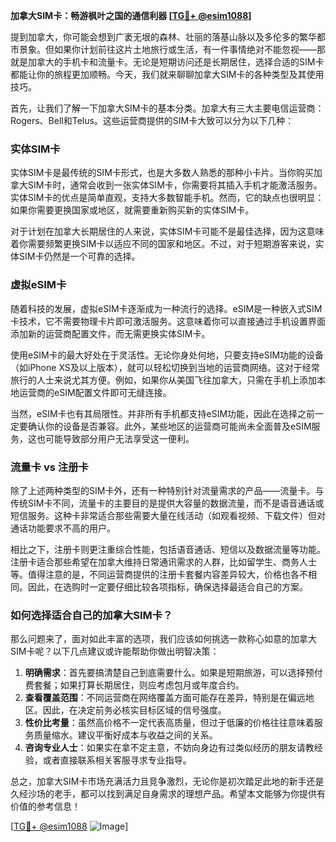 **加拿大SIM卡：畅游枫叶之国的通信利器 [[TG💪+ @esim1088](https://t.me/s/esim1088)]**

提到加拿大，你可能会想到广袤无垠的森林、壮丽的落基山脉以及多伦多的繁华都市景象。但如果你计划前往这片土地旅行或生活，有一件事情绝对不能忽视——那就是加拿大的手机卡和流量卡。无论是短期访问还是长期居住，选择合适的SIM卡都能让你的旅程更加顺畅。今天，我们就来聊聊加拿大SIM卡的各种类型及其使用技巧。

首先，让我们了解一下加拿大SIM卡的基本分类。加拿大有三大主要电信运营商：Rogers、Bell和Telus。这些运营商提供的SIM卡大致可以分为以下几种：

### 实体SIM卡

实体SIM卡是最传统的SIM卡形式，也是大多数人熟悉的那种小卡片。当你购买加拿大SIM卡时，通常会收到一张实体SIM卡，你需要将其插入手机才能激活服务。实体SIM卡的优点是简单直观，支持大多数智能手机。然而，它的缺点也很明显：如果你需要更换国家或地区，就需要重新购买新的实体SIM卡。

对于计划在加拿大长期居住的人来说，实体SIM卡可能不是最佳选择，因为这意味着你需要频繁更换SIM卡以适应不同的国家和地区。不过，对于短期游客来说，实体SIM卡仍然是一个可靠的选择。

### 虚拟eSIM卡

随着科技的发展，虚拟eSIM卡逐渐成为一种流行的选择。eSIM是一种嵌入式SIM卡技术，它不需要物理卡片即可激活服务。这意味着你可以直接通过手机设置界面添加新的运营商配置文件，而无需更换实体SIM卡。

使用eSIM卡的最大好处在于灵活性。无论你身处何地，只要支持eSIM功能的设备（如iPhone XS及以上版本），就可以轻松切换到当地的运营商网络。这对于经常旅行的人士来说尤其方便。例如，如果你从美国飞往加拿大，只需在手机上添加本地运营商的eSIM配置文件即可无缝连接。

当然，eSIM卡也有其局限性。并非所有手机都支持eSIM功能，因此在选择之前一定要确认你的设备是否兼容。此外，某些地区的运营商可能尚未全面普及eSIM服务，这也可能导致部分用户无法享受这一便利。

### 流量卡 vs 注册卡

除了上述两种类型的SIM卡外，还有一种特别针对流量需求的产品——流量卡。与传统SIM卡不同，流量卡的主要目的是提供大容量的数据流量，而不是语音通话或短信服务。这种卡非常适合那些需要大量在线活动（如观看视频、下载文件）但对通话功能要求不高的用户。

相比之下，注册卡则更注重综合性能，包括语音通话、短信以及数据流量等功能。注册卡适合那些希望在加拿大维持日常通讯需求的人群，比如留学生、商务人士等。值得注意的是，不同运营商提供的注册卡套餐内容差异较大，价格也各不相同。因此，在选购时一定要仔细比较各项指标，确保选择最适合自己的方案。

### 如何选择适合自己的加拿大SIM卡？

那么问题来了，面对如此丰富的选项，我们应该如何挑选一款称心如意的加拿大SIM卡呢？以下几点建议或许能帮助你做出明智决策：

1. **明确需求**：首先要搞清楚自己到底需要什么。如果是短期旅游，可以选择预付费套餐；如果打算长期居住，则应考虑包月或年度合约。
2. **查看覆盖范围**：不同运营商在网络覆盖方面可能存在差异，特别是在偏远地区。因此，在决定前务必核实目标区域的信号强度。
3. **性价比考量**：虽然高价格不一定代表高质量，但过于低廉的价格往往意味着服务质量缩水。建议平衡好成本与收益之间的关系。
4. **咨询专业人士**：如果实在拿不定主意，不妨向身边有过类似经历的朋友请教经验，或者直接联系相关客服寻求专业指导。

总之，加拿大SIM卡市场充满活力且竞争激烈，无论你是初次踏足此地的新手还是久经沙场的老手，都可以找到满足自身需求的理想产品。希望本文能够为你提供有价值的参考信息！

[[TG💪+ @esim1088](https://t.me/s/esim1088) ![Image](https://i.postimg.cc/4NQfJmqS/Snipaste-2025-05-13-00-14-12.png)]